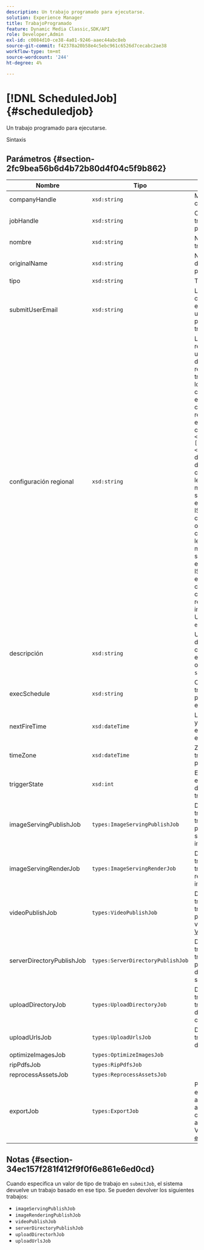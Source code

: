 ```yaml
---
description: Un trabajo programado para ejecutarse.
solution: Experience Manager
title: TrabajoProgramado
feature: Dynamic Media Classic,SDK/API
role: Developer,Admin
exl-id: c0084d10-ce38-4a01-9246-aaec44abc8eb
source-git-commit: f42378a20b58e4c5ebc961c6526d7cecabc2ae38
workflow-type: tm+mt
source-wordcount: '244'
ht-degree: 4%

---
```


# [!DNL ScheduledJob]{#scheduledjob}

Un trabajo programado para ejecutarse.

Sintaxis

## Parámetros {#section-2fc9bea56b6d4b72b80d4f04c5f9b862}

| Nombre | Tipo | Descripción |
|---|---|---|
| companyHandle | `xsd:string` | Manejo de la compañía. |
| jobHandle | `xsd:string` | Controlador del trabajo programado. |
| nombre | `xsd:string` | Nombre de trabajo. |
| originalName | `xsd:string` | Nombre original del trabajo programado. |
| tipo | `xsd:string` | Tipo de trabajo. |
| submitUserEmail | `xsd:string` | La dirección de correo electrónico del usuario que programó el trabajo. |
| configuración regional | `xsd:string` | La configuración regional que se utilizará para los detalles del registro de trabajos y la localización por correo electrónico. Las configuraciones regionales se especifican como `<language_code>[- <country_code>]`, donde el código de idioma es un código de dos letras en minúsculas según lo especificado en ISO-639, y el código de país opcional es un código de dos letras en mayúsculas según lo especificado en ISO-3166. Por ejemplo, la cadena de configuración regional para inglés (Estados Unidos) sería: `en-US`. |
| descripción | `xsd:string` | Una descripción del trabajo tal como se especificó originalmente en `submitJob`. |
| execSchedule | `xsd:string` | Cuando el trabajo está programado para ejecutarse. |
| nextFireTime | `xsd:dateTime` | La fecha, la hora y la zona horaria en que se activó el trabajo. |
| timeZone | `xsd:dateTime` | Zona horaria del trabajo programado. |
| triggerState | `xsd:int` | Elección del estado de déclencheur del trabajo. |
| imageServingPublishJob | `types:ImageServingPublishJob` | Detalles de trabajo de un trabajo de publicación para servicio de imágenes. |
| imageServingRenderJob | `types:ImageServingRenderJob` | Detalles del trabajo de un trabajo de renderización de imágenes. |
| videoPublishJob | `types:VideoPublishJob` | Detalles de trabajo de un trabajo de publicación de vídeo. Ver [VideoPublishJob](https://experienceleague.adobe.com/docs/dynamic-media-developer-resources/image-production-api/data-types/r-scheduled-job.html?lang=es). |
| serverDirectoryPublishJob | `types:ServerDirectoryPublishJob` | Detalles de trabajo para un trabajo de publicación de directorio de servidor. |
| uploadDirectoryJob | `types:UploadDirectoryJob` | Detalles del trabajo de un trabajo de directorio de carga. |
| uploadUrlsJob | `types:UploadUrlsJob` | Detalles del trabajo de carga de URL. |
| optimizeImagesJob | `types:OptimizeImagesJob` | |
| ripPdfsJob | `types:RipPdfsJob` | |
| reprocessAssetsJob | `types:ReprocessAssetsJob` | |
| exportJob | `types:ExportJob` | Permitir la exportación autorizada de archivos cargados anteriormente. Ver [Trabajo de exportación](https://experienceleague.adobe.com/docs/dynamic-media-developer-resources/image-production-api/data-types/r-scheduled-job.html?lang=es). |

## Notas {#section-34ec157f281f412f9f0f6e861e6ed0cd}

Cuando especifica un valor de tipo de trabajo en `submitJob`, el sistema devuelve un trabajo basado en ese tipo. Se pueden devolver los siguientes trabajos:

* `imageServingPublishJob`
* `imageRenderingPublishJob`
* `videoPublishJob`
* `serverDirectoryPublishJob`
* `uploadDirectorhJob`
* `uploadUrlsJob`
